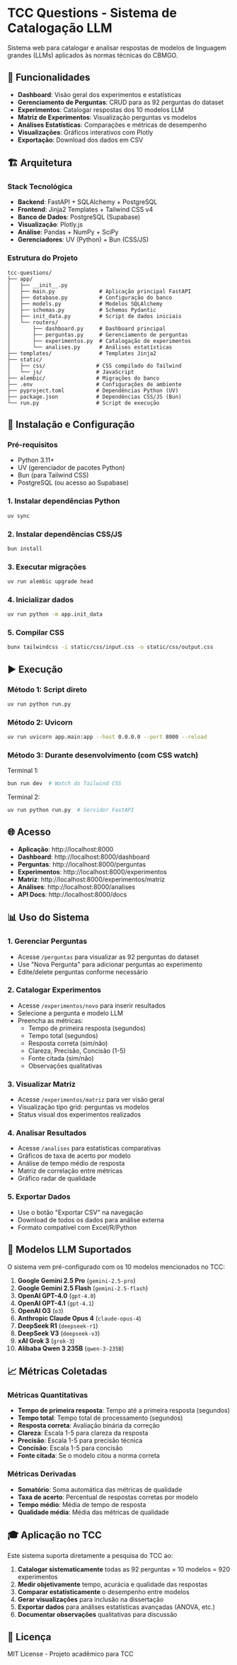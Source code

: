 # TCC Questions - Sistema de Catalogação LLM

Sistema web para catalogar e analisar respostas de modelos de linguagem grandes (LLMs) aplicados às normas técnicas do CBMGO.

## 🎯 Funcionalidades

- **Dashboard**: Visão geral dos experimentos e estatísticas
- **Gerenciamento de Perguntas**: CRUD para as 92 perguntas do dataset
- **Experimentos**: Catalogar respostas dos 10 modelos LLM
- **Matriz de Experimentos**: Visualização perguntas vs modelos
- **Análises Estatísticas**: Comparações e métricas de desempenho
- **Visualizações**: Gráficos interativos com Plotly
- **Exportação**: Download dos dados em CSV

## 🏗️ Arquitetura

### Stack Tecnológica
- **Backend**: FastAPI + SQLAlchemy + PostgreSQL
- **Frontend**: Jinja2 Templates + Tailwind CSS v4
- **Banco de Dados**: PostgreSQL (Supabase)
- **Visualização**: Plotly.js
- **Análise**: Pandas + NumPy + SciPy
- **Gerenciadores**: UV (Python) + Bun (CSS/JS)

### Estrutura do Projeto
```
tcc-questions/
├── app/
│   ├── __init__.py
│   ├── main.py              # Aplicação principal FastAPI
│   ├── database.py          # Configuração do banco
│   ├── models.py            # Modelos SQLAlchemy
│   ├── schemas.py           # Schemas Pydantic
│   ├── init_data.py         # Script de dados iniciais
│   └── routers/
│       ├── dashboard.py     # Dashboard principal
│       ├── perguntas.py     # Gerenciamento de perguntas
│       ├── experimentos.py  # Catalogação de experimentos
│       └── analises.py      # Análises estatísticas
├── templates/               # Templates Jinja2
├── static/
│   ├── css/                # CSS compilado do Tailwind
│   └── js/                 # JavaScript
├── alembic/                # Migrações do banco
├── .env                    # Configurações de ambiente
├── pyproject.toml          # Dependências Python (UV)
├── package.json            # Dependências CSS/JS (Bun)
└── run.py                  # Script de execução
```

## 🚀 Instalação e Configuração

### Pré-requisitos
- Python 3.11+
- UV (gerenciador de pacotes Python)
- Bun (para Tailwind CSS)
- PostgreSQL (ou acesso ao Supabase)

### 1. Instalar dependências Python
```bash
uv sync
```

### 2. Instalar dependências CSS/JS
```bash
bun install
```

### 3. Executar migrações
```bash
uv run alembic upgrade head
```

### 4. Inicializar dados
```bash
uv run python -m app.init_data
```

### 5. Compilar CSS
```bash
bunx tailwindcss -i static/css/input.css -o static/css/output.css
```

## ▶️ Execução

### Método 1: Script direto
```bash
uv run python run.py
```

### Método 2: Uvicorn
```bash
uv run uvicorn app.main:app --host 0.0.0.0 --port 8000 --reload
```

### Método 3: Durante desenvolvimento (com CSS watch)
Terminal 1:
```bash
bun run dev  # Watch do Tailwind CSS
```

Terminal 2:
```bash
uv run python run.py  # Servidor FastAPI
```

## 🌐 Acesso

- **Aplicação**: http://localhost:8000
- **Dashboard**: http://localhost:8000/dashboard
- **Perguntas**: http://localhost:8000/perguntas
- **Experimentos**: http://localhost:8000/experimentos
- **Matriz**: http://localhost:8000/experimentos/matriz
- **Análises**: http://localhost:8000/analises
- **API Docs**: http://localhost:8000/docs

## 📊 Uso do Sistema

### 1. Gerenciar Perguntas
- Acesse `/perguntas` para visualizar as 92 perguntas do dataset
- Use "Nova Pergunta" para adicionar perguntas ao experimento
- Edite/delete perguntas conforme necessário

### 2. Catalogar Experimentos
- Acesse `/experimentos/novo` para inserir resultados
- Selecione a pergunta e modelo LLM
- Preencha as métricas:
  - Tempo de primeira resposta (segundos)
  - Tempo total (segundos)
  - Resposta correta (sim/não)
  - Clareza, Precisão, Concisão (1-5)
  - Fonte citada (sim/não)
  - Observações qualitativas

### 3. Visualizar Matriz
- Acesse `/experimentos/matriz` para ver visão geral
- Visualização tipo grid: perguntas vs modelos
- Status visual dos experimentos realizados

### 4. Analisar Resultados
- Acesse `/analises` para estatísticas comparativas
- Gráficos de taxa de acerto por modelo
- Análise de tempo médio de resposta
- Matriz de correlação entre métricas
- Gráfico radar de qualidade

### 5. Exportar Dados
- Use o botão "Exportar CSV" na navegação
- Download de todos os dados para análise externa
- Formato compatível com Excel/R/Python

## 🎯 Modelos LLM Suportados

O sistema vem pré-configurado com os 10 modelos mencionados no TCC:

1. **Google Gemini 2.5 Pro** (`gemini-2.5-pro`)
2. **Google Gemini 2.5 Flash** (`gemini-2.5-flash`)
3. **OpenAI GPT-4.0** (`gpt-4.0`)
4. **OpenAI GPT-4.1** (`gpt-4.1`)
5. **OpenAI O3** (`o3`)
6. **Anthropic Claude Opus 4** (`claude-opus-4`)
7. **DeepSeek R1** (`deepseek-r1`)
8. **DeepSeek V3** (`deepseek-v3`)
9. **xAI Grok 3** (`grok-3`)
10. **Alibaba Qwen 3 235B** (`qwen-3-235B`)

## 📈 Métricas Coletadas

### Métricas Quantitativas
- **Tempo de primeira resposta**: Tempo até a primeira resposta (segundos)
- **Tempo total**: Tempo total de processamento (segundos)
- **Resposta correta**: Avaliação binária da correção
- **Clareza**: Escala 1-5 para clareza da resposta
- **Precisão**: Escala 1-5 para precisão técnica
- **Concisão**: Escala 1-5 para concisão
- **Fonte citada**: Se o modelo citou a norma correta

### Métricas Derivadas
- **Somatório**: Soma automática das métricas de qualidade
- **Taxa de acerto**: Percentual de respostas corretas por modelo
- **Tempo médio**: Média de tempo de resposta
- **Qualidade média**: Média das métricas de qualidade

## 🎓 Aplicação no TCC

Este sistema suporta diretamente a pesquisa do TCC ao:

1. **Catalogar sistematicamente** todas as 92 perguntas × 10 modelos = 920 experimentos
2. **Medir objetivamente** tempo, acurácia e qualidade das respostas
3. **Comparar estatisticamente** o desempenho entre modelos
4. **Gerar visualizações** para inclusão na dissertação
5. **Exportar dados** para análises estatísticas avançadas (ANOVA, etc.)
6. **Documentar observações** qualitativas para discussão

## 📄 Licença

MIT License - Projeto acadêmico para TCC